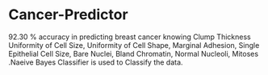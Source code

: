 # Cancer-Predictor
92.30 % accuracy in predicting breast cancer knowing Clump Thickness
Uniformity of Cell Size, Uniformity of Cell Shape, Marginal Adhesion, Single
Epithelial Cell Size, Bare Nuclei, Bland Chromatin, Normal Nucleoli, Mitoses
.Naeive Bayes Classifier is used to Classify the data.
